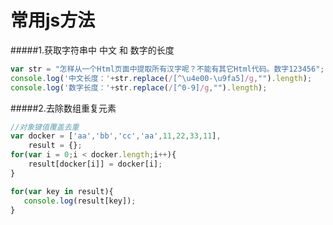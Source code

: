 # 常用js方法

#####1.获取字符串中 中文 和 数字的长度

``` javascript
var str = "怎样从一个Html页面中提取所有汉字呢？不能有其它Html代码。数字123456";  
console.log('中文长度：'+str.replace(/[^\u4e00-\u9fa5]/g,"").length);
console.log('数字长度：'+str.replace(/[^0-9]/g,"").length);
```
#####2.去除数组重复元素

``` javascript
//对象键值覆盖去重
var docker = ['aa','bb','cc','aa',11,22,33,11],
    result = {};
for(var i = 0;i < docker.length;i++){
    result[docker[i]] = docker[i];
}

for(var key in result){
   console.log(result[key]);
}
```

